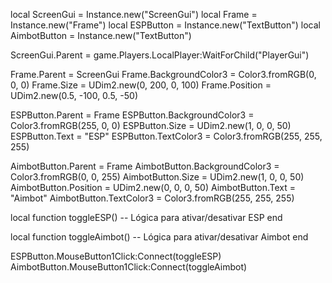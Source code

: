local ScreenGui = Instance.new("ScreenGui")
local Frame = Instance.new("Frame")
local ESPButton = Instance.new("TextButton")
local AimbotButton = Instance.new("TextButton")

ScreenGui.Parent = game.Players.LocalPlayer:WaitForChild("PlayerGui")

Frame.Parent = ScreenGui
Frame.BackgroundColor3 = Color3.fromRGB(0, 0, 0)
Frame.Size = UDim2.new(0, 200, 0, 100)
Frame.Position = UDim2.new(0.5, -100, 0.5, -50)

ESPButton.Parent = Frame
ESPButton.BackgroundColor3 = Color3.fromRGB(255, 0, 0)
ESPButton.Size = UDim2.new(1, 0, 0, 50)
ESPButton.Text = "ESP"
ESPButton.TextColor3 = Color3.fromRGB(255, 255, 255)

AimbotButton.Parent = Frame
AimbotButton.BackgroundColor3 = Color3.fromRGB(0, 0, 255)
AimbotButton.Size = UDim2.new(1, 0, 0, 50)
AimbotButton.Position = UDim2.new(0, 0, 0, 50)
AimbotButton.Text = "Aimbot"
AimbotButton.TextColor3 = Color3.fromRGB(255, 255, 255)

local function toggleESP()
    -- Lógica para ativar/desativar ESP
end

local function toggleAimbot()
    -- Lógica para ativar/desativar Aimbot
end

ESPButton.MouseButton1Click:Connect(toggleESP)
AimbotButton.MouseButton1Click:Connect(toggleAimbot)
